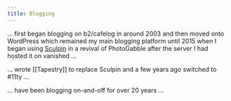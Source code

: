 ```yaml
---
title: Blogging
---
```


... first began blogging on b2/cafelog in around 2003 and then moved onto WordPress which remained my main blogging platform until 2015 when I began using [Sculpin](https://sculpin.io/) in a revival of PhotoGabble after the server I had hosted it on vanished ...

... wrote [[Tapestry]] to replace Sculpin and a few years ago switched to #11ty ...

... have been blogging on-and-off for over 20 years ...
